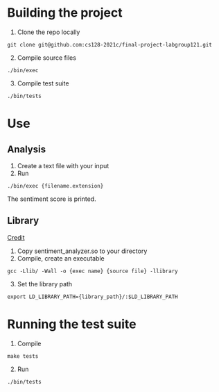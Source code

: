 # Building the project

1. Clone the repo locally

`git clone git@github.com:cs128-2021c/final-project-labgroup121.git`

2. Compile source files

`./bin/exec`

3. Compile test suite

`./bin/tests`

# Use

## Analysis

1. Create a text file with your input
2. Run 

`./bin/exec {filename.extension}`

The sentiment score is printed.

## Library
[Credit](https://iq.opengenus.org/create-shared-library-in-cpp/)
1. Copy sentiment_analyzer.so to your directory
2. Compile, create an executable

`gcc -Llib/ -Wall -o {exec name} {source file} -llibrary`

3. Set the library path

`export LD_LIBRARY_PATH={library_path}/:$LD_LIBRARY_PATH`

# Running the test suite

1. Compile 

`make tests`

2. Run

`./bin/tests`
